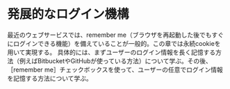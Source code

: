 # 発展的なログイン機構
最近のウェブサービスでは、remember me（ブラウザを再起動した後でもすぐにログインできる機能）を備えていることが一般的。この章では永続cookieを用いて実現する。
具体的には、まずユーザーのログイン情報を長く記憶する方法（例えばBitbucketやGitHubが使っている方法）について学ぶ。その後、［remember me］チェックボックスを使って、ユーザーの任意でログイン情報を記憶する方法について学ぶ。
